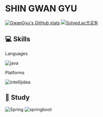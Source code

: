 # SHIN GWAN GYU 
[![GwanGyu's GitHub stats](https://github-readme-stats.vercel.app/api?username=Soundbar91&show_icons=true&theme=dark)](https://github.com/Soundbar91/github-readme-stats)
[![Solved.ac프로필](http://mazassumnida.wtf/api/v2/generate_badge?boj=white0424)](https://solved.ac/white0424)

## :computer: Skills
Languages

![java](https://img.shields.io/badge/java-007396.svg?&style=for-the-badge&logo=java&logoColor=white) 

Platforms

![intellijidea](https://img.shields.io/badge/intellij%20idea-000000.svg?&style=for-the-badge&logo=intellijidea&logoColor=white) 

## :pencil: Study
![Spring](https://img.shields.io/badge/spring-6DB33F.svg?&style=for-the-badge&logo=spring&logoColor=white) ![springboot](https://img.shields.io/badge/spring%20boot-6DB33F.svg?&style=for-the-badge&logo=springboot&logoColor=white) 

